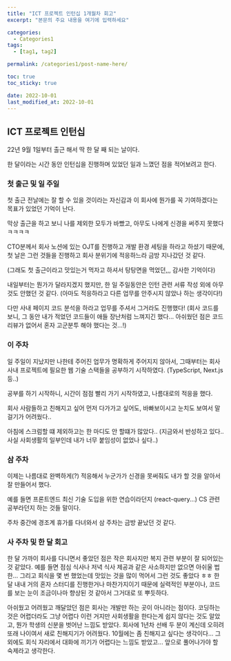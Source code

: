 ```yaml
---
title: "ICT 프로젝트 인턴십 1개월차 회고"
excerpt: "본문의 주요 내용을 여기에 입력하세요"

categories:
  - Categories1
tags:
  - [tag1, tag2]

permalink: /categories1/post-name-here/

toc: true
toc_sticky: true

date: 2022-10-01
last_modified_at: 2022-10-01
---
```


## ICT 프로젝트 인턴십

22년 9월 1일부터 출근 해서 딱 한 달 째 되는 날이다.

한 달이라는 시간 동안 인턴십을 진행하며 있었던 일과 느꼈던 점을 적어보려고 한다.

### 첫 출근 및 일 주일

첫 출근 전날에는 잘 할 수 있을 것이라는 자신감과 이 회사에 뭔가를 꼭 기여하겠다는 목표가 있었던 기억이 난다.

막상 출근을 하고 보니 나를 제외한 모두가 바빴고, 아무도 나에게 신경을 써주지 못했다 ㅋㅋㅋㅋ

CTO분께서 회사 노션에 있는 OJT를 진행하고 개발 환경 세팅을 하라고 하셨기 때문에, 첫 날은 그런 것들을 진행하고 회사 분위기에 적응하느라 금방 지나갔던 것 같다.

(그래도 첫 출근이라고 맛있는거 먹자고 하셔서 탕탕면을 먹었던,,, 감사한 기억이다)

내일부터는 뭔가가 달라지겠지 했지만, 한 일 주일동안은 인턴 관련 서류 작성 외에 아무것도 안했던 것 같다.
(아마도 적응하라고 다른 업무를 안주시지 않았나 하는 생각이다!)

다만 사내 페이지 코드 분석을 하라고 업무를 주셔서 그거라도 진행했다!
(회사 코드를 보니, 그 동안 내가 적었던 코드들이 애들 장난처럼 느껴지긴 했다...
아쉬웠던 점은 코드리뷰가 없어서 혼자 고군분투 해야 했다는 것...!)

### 이 주차

일 주일이 지났지만 나한테 주어진 업무가 명확하게 주어지지 않아서, 그때부터는 회사 사내 프로젝트에 필요한 웹 기술 스택들을 공부하기 시작하였다. (TypeScript, Next.js 등..)

공부를 하기 시작하니, 시간이 점점 빨리 가기 시작하였고, 나름대로의 적응을 했다.

회사 사람들하고 친해지고 싶어 먼저 다가가고 싶어도, 바빠보이시고 눈치도 보여서 말 걸기가 어려웠다..

아침에 스크럼할 떄 제외하고는 한 마디도 안 할떄가 많았다..
(지금와서 반성하고 있다.. 사실 사회생활의 일부인데 내가 너무 붙임성이 없었나 싶다..)

### 삼 주차

이제는 나름대로 완벽하게(?) 적응해서 누군가가 신경을 못써줘도 내가 할 것을 알아서 잘 만들어서 했다.

예를 들면 프론트엔드 최신 기술 도입을 위한 연습이라던지 (react-query...) CS 관련 공부라던지 하는 것들 말이다.

주차 중간에 경조계 휴가를 다녀와서 삼 주차는 금방 끝났던 것 같다.

### 사 주차 및 한 달 회고

한 달 가까이 회사를 다니면서 좋았던 점은 작은 회사지만 복지 관련 부분이 잘 되어있는 것 같았다. 예를 들면 점심 식사나 저녁 식사 제공과 같은 사소하지만 없으면 아쉬울 법한...
그리고 회식을 몇 번 했었는데 맛있는 것을 많이 먹어서 그런 것도 좋았다 ㅎㅎ
한 달 내내 거의 혼자 스터디를 진행한거나 마찬가지이기 때문에 실력적인 부분이나, 코드를 보는 눈이 조금이나마 향상된 것 같아서 그거대로 또 뿌듯하다.

아쉬웠고 어려웠고 깨달았던 점은 회사는 개발만 하는 곳이 아니라는 점이다. 코딩하는 것은 어렵더라도 그냥 어렵다 이런 거지만 사회생활을 한다는게 쉽지 않다는 것도 알았고, 뭔가 학생의 신분을 벗어난 느낌도 받았다. 회사에 1년차 선배 두 분이 계신데 오히려 또래 나이여서 새로 친해지기가 어려웠다. 10월에는 좀 친해지고 싶다는 생각이다...
그 외에도 회식 자리에서 대화에 끼기가 어렵다는 느낌도 받았고... 앞으로 풀어나가야 할 숙제라고 생각한다.
